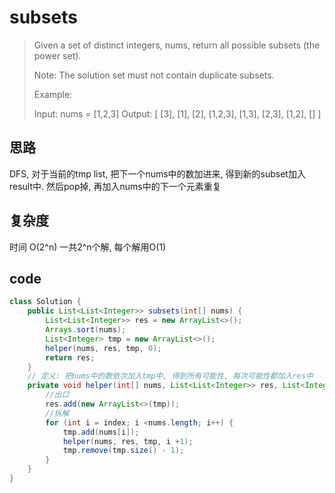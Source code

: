 # subsets


> Given a set of distinct integers, nums, return all possible subsets (the power set).
> 
> Note: The solution set must not contain duplicate subsets.
> 
> Example:
> 
> Input: nums = [1,2,3]
> Output:
> [
>   [3],
>   [1],
>   [2],
>   [1,2,3],
>   [1,3],
>   [2,3],
>   [1,2],
>   []
]

## 思路
DFS, 对于当前的tmp list, 把下一个nums中的数加进来, 得到新的subset加入result中. 然后pop掉, 再加入nums中的下一个元素重复

## 复杂度
时间 O(2^n) 一共2^n个解, 每个解用O(1)

## code
```java
class Solution {
    public List<List<Integer>> subsets(int[] nums) {
        List<List<Integer>> res = new ArrayList<>();
        Arrays.sort(nums);
        List<Integer> tmp = new ArrayList<>();
        helper(nums, res, tmp, 0);
        return res;
    }
    // 定义: 把nums中的数依次加入tmp中, 得到所有可能性, 每次可能性都加入res中
    private void helper(int[] nums, List<List<Integer>> res, List<Integer> tmp, int index) {
        //出口
        res.add(new ArrayList<>(tmp));
        //拆解
        for (int i = index; i <nums.length; i++) {
            tmp.add(nums[i]);
            helper(nums, res, tmp, i +1);
            tmp.remove(tmp.size() - 1);
        }
    }
}
```
